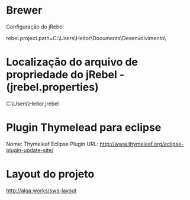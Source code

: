 # Brewer


Configuração do jRebel

rebel.project.path=C:\\Users\\Heitor\\Documents\\Desenvolvimento\\

# Localização do arquivo de propriedade do jRebel - (jrebel.properties)

C:\Users\Heitor\.jrebel

# Plugin Thymelead para eclipse

Nome: Thymeleaf Eclipse Plugin
URL: http://www.thymeleaf.org/eclipse-plugin-update-site/


# Layout do projeto

http://alga.works/sws-layout